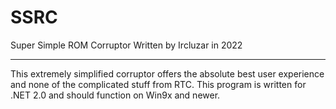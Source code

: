 # SSRC
Super Simple ROM Corruptor
Written by Ircluzar in 2022

-------------------------------
This extremely simplified corruptor offers the absolute best user experience and none of the complicated stuff from RTC.
This program is written for .NET 2.0 and should function on Win9x and newer.
